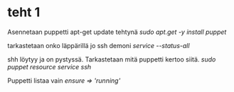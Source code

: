 # teht 1

Asennetaan puppetti apt-get update tehtynä
_sudo apt.get -y install puppet_

tarkastetaan onko läppärillä jo ssh demoni
_service --status-all_

shh löytyy ja on pystyssä. Tarkastetaan mitä puppetti kertoo siitä.
_sudo puppet resource service ssh_

Puppetti listaa vain _ensure => 'running'_
